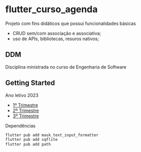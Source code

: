 # flutter_curso_agenda 
Projeto com fins didáticos que possui funcionalidades básicas
- CRUD sem/com associação e associativa;
- uso de APIs, bibliotecas, resuros nativos;

## DDM
Disciplina ministrada no curso de Engenharia de Software

## Getting Started

Ano letivo 2023<br>
- [1º Trimestre](lib/aula/1_trimestre)
- [2º Trimestre](lib/aula/2_trimestre)
- [3º Trimestre](lib/aula/3_trimestre)

Dependências
```cmd
flutter pub add mask_text_input_formatter
flutter pub add sqflite
flutter pub add path  
```
